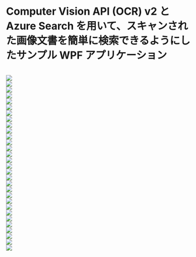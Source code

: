# Computer Vision API (OCR) v2 と Azure Search を用いて、スキャンされた画像文書を簡単に検索できるようにしたサンプル WPF アプリケーション
<br/>
<img src="./images/app00.png" /><br/>
<img src="./images/app01.png" /><br/>
<img src="./images/app02.png" /><br/>
<img src="./images/portal02-1.png" /><br/>
<img src="./images/portal02-2.png" /><br/>
<img src="./images/app03.png" /><br/>
<img src="./images/portal03-1.png" /><br/>
<img src="./images/portal03-2.png" /><br/>
<img src="./images/portal03-3.png" /><br/>
<img src="./images/app04.png" /><br/>
<img src="./images/portal04-1.png" /><br/>
<img src="./images/portal04-2.png" /><br/>
<img src="./images/app05.png" /><br/>
<img src="./images/app06.png" /><br/>
<img src="./images/app07.png" /><br/>
<img src="./images/app08.png" /><br/>
<img src="./images/portal08-1.png" /><br/>
<img src="./images/app11.png" /><br/>
<img src="./images/app12.png" /><br/>
<img src="./images/app13.png" /><br/>
<img src="./images/app14.png" /><br/>
<img src="./images/app15.png" /><br/>
<img src="./images/app16.png" /><br/>
<img src="./images/app17.png" /><br/>
<img src="./images/app18.png" /><br/>
<img src="./images/app19.png" /><br/>
<img src="./images/app20.png" /><br/>
<img src="./images/app21.png" /><br/>
<img src="./images/app22.png" /><br/>
<img src="./images/app23.png" /><br/>
